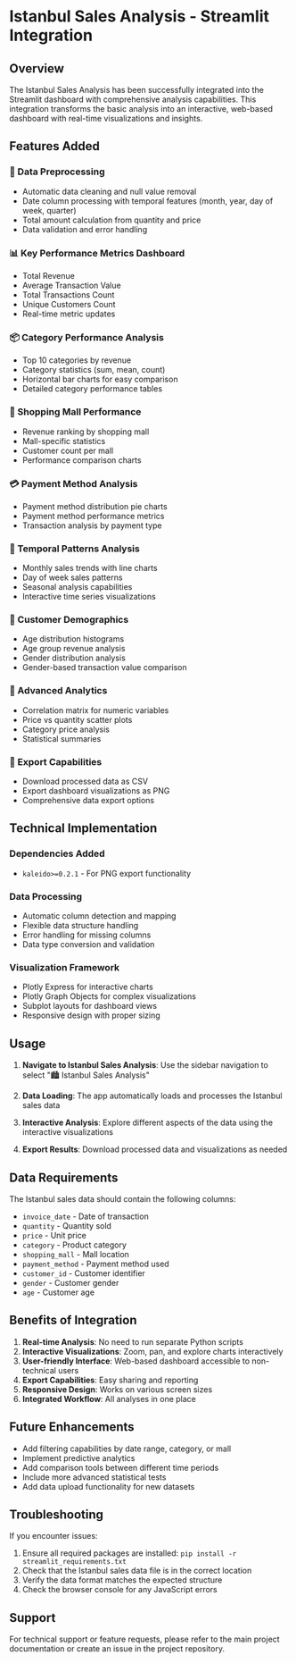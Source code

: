 # Istanbul Sales Analysis - Streamlit Integration

## Overview
The Istanbul Sales Analysis has been successfully integrated into the Streamlit dashboard with comprehensive analysis capabilities. This integration transforms the basic analysis into an interactive, web-based dashboard with real-time visualizations and insights.

## Features Added

### 🔧 Data Preprocessing
- Automatic data cleaning and null value removal
- Date column processing with temporal features (month, year, day of week, quarter)
- Total amount calculation from quantity and price
- Data validation and error handling

### 📊 Key Performance Metrics Dashboard
- Total Revenue
- Average Transaction Value
- Total Transactions Count
- Unique Customers Count
- Real-time metric updates

### 📦 Category Performance Analysis
- Top 10 categories by revenue
- Category statistics (sum, mean, count)
- Horizontal bar charts for easy comparison
- Detailed category performance tables

### 🏬 Shopping Mall Performance
- Revenue ranking by shopping mall
- Mall-specific statistics
- Customer count per mall
- Performance comparison charts

### 💳 Payment Method Analysis
- Payment method distribution pie charts
- Payment method performance metrics
- Transaction analysis by payment type

### 📅 Temporal Patterns Analysis
- Monthly sales trends with line charts
- Day of week sales patterns
- Seasonal analysis capabilities
- Interactive time series visualizations

### 👥 Customer Demographics
- Age distribution histograms
- Age group revenue analysis
- Gender distribution analysis
- Gender-based transaction value comparison

### 🔗 Advanced Analytics
- Correlation matrix for numeric variables
- Price vs quantity scatter plots
- Category price analysis
- Statistical summaries

### 💾 Export Capabilities
- Download processed data as CSV
- Export dashboard visualizations as PNG
- Comprehensive data export options

## Technical Implementation

### Dependencies Added
- `kaleido>=0.2.1` - For PNG export functionality

### Data Processing
- Automatic column detection and mapping
- Flexible data structure handling
- Error handling for missing columns
- Data type conversion and validation

### Visualization Framework
- Plotly Express for interactive charts
- Plotly Graph Objects for complex visualizations
- Subplot layouts for dashboard views
- Responsive design with proper sizing

## Usage

1. **Navigate to Istanbul Sales Analysis**: Use the sidebar navigation to select "🏙️ Istanbul Sales Analysis"

2. **Data Loading**: The app automatically loads and processes the Istanbul sales data

3. **Interactive Analysis**: Explore different aspects of the data using the interactive visualizations

4. **Export Results**: Download processed data and visualizations as needed

## Data Requirements

The Istanbul sales data should contain the following columns:
- `invoice_date` - Date of transaction
- `quantity` - Quantity sold
- `price` - Unit price
- `category` - Product category
- `shopping_mall` - Mall location
- `payment_method` - Payment method used
- `customer_id` - Customer identifier
- `gender` - Customer gender
- `age` - Customer age

## Benefits of Integration

1. **Real-time Analysis**: No need to run separate Python scripts
2. **Interactive Visualizations**: Zoom, pan, and explore charts interactively
3. **User-friendly Interface**: Web-based dashboard accessible to non-technical users
4. **Export Capabilities**: Easy sharing and reporting
5. **Responsive Design**: Works on various screen sizes
6. **Integrated Workflow**: All analyses in one place

## Future Enhancements

- Add filtering capabilities by date range, category, or mall
- Implement predictive analytics
- Add comparison tools between different time periods
- Include more advanced statistical tests
- Add data upload functionality for new datasets

## Troubleshooting

If you encounter issues:
1. Ensure all required packages are installed: `pip install -r streamlit_requirements.txt`
2. Check that the Istanbul sales data file is in the correct location
3. Verify the data format matches the expected structure
4. Check the browser console for any JavaScript errors

## Support

For technical support or feature requests, please refer to the main project documentation or create an issue in the project repository.
